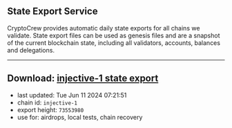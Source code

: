 ## State Export Service
CryptoCrew provides automatic daily state exports for all chains we validate. State export files can be used as genesis files and are a snapshot of the current blockchain state, including all validators, accounts, balances and delegations.

---
**Download: [injective-1 state export](https://dl-eu2.ccvalidators.com/SERVICE/injective/injective-1_export_73553980.json)**
---

- last updated: Tue Jun 11 2024 07:21:51
- chain id: `injective-1`
- export height: `73553980`
- use for: airdrops, local tests, chain recovery
